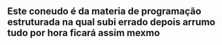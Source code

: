 ## Este coneudo é da materia de programação estruturada na qual subi errado depois arrumo tudo por hora ficará assim mexmo
